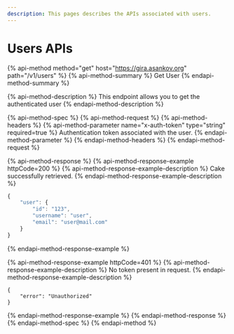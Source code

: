 ```yaml
---
description: This pages describes the APIs associated with users.
---
```


# Users APIs

{% api-method method="get" host="https://gira.asankov.org" path="/v1/users" %}
{% api-method-summary %}
Get User
{% endapi-method-summary %}

{% api-method-description %}
This endpoint allows you to get the authenticated user
{% endapi-method-description %}

{% api-method-spec %}
{% api-method-request %}
{% api-method-headers %}
{% api-method-parameter name="x-auth-token" type="string" required=true %}
Authentication token associated with the user.
{% endapi-method-parameter %}
{% endapi-method-headers %}
{% endapi-method-request %}

{% api-method-response %}
{% api-method-response-example httpCode=200 %}
{% api-method-response-example-description %}
Cake successfully retrieved.
{% endapi-method-response-example-description %}

```javascript
{
    "user": {
        "id": "123",
        "username": "user",
        "email": "user@mail.com"
    }
}
```
{% endapi-method-response-example %}

{% api-method-response-example httpCode=401 %}
{% api-method-response-example-description %}
No token present in request.
{% endapi-method-response-example-description %}

```
{
    "error": "Unauthorized"
}
```
{% endapi-method-response-example %}
{% endapi-method-response %}
{% endapi-method-spec %}
{% endapi-method %}



